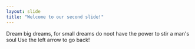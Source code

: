 ```yaml
---
layout: slide
title: "Welcome to our second slide!"
---
```

Dream big dreams, for small dreams do noot have the power to stir a man's soul
Use the left arrow to go back!
